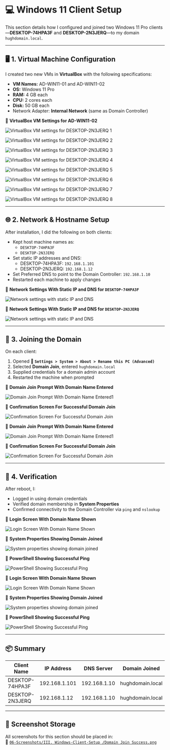 # 💻 Windows 11 Client Setup

This section details how I configured and joined two Windows 11 Pro clients—**DESKTOP-74HPA3F** and **DESKTOP-2N3JERQ**—to my domain `hughdomain.local`.

---

## 🖥️ 1. Virtual Machine Configuration

I created two new VMs in **VirtualBox** with the following specifications:

- **VM Names:** AD-WIN11-01 and AD-WIN11-02
- **OS:** Windows 11 Pro
- **RAM:** 4 GB each
- **CPU:** 2 cores each
- **Disk:** 50 GB each
- Network Adapter: **Internal Network** (same as Domain Controller)

📸 **VirtualBox VM Settings for AD-WIN11-02**

![VirtualBox VM settings for DESKTOP-2N3JERQ 1](https://github.com/user-attachments/assets/3b785c61-b39c-4bbf-8f2b-835eb31921fe)

![VirtualBox VM settings for DESKTOP-2N3JERQ 2](https://github.com/user-attachments/assets/796dd80a-70fe-4fc6-a990-0032bd4d966f)

![VirtualBox VM settings for DESKTOP-2N3JERQ 3](https://github.com/user-attachments/assets/e0dd9fb2-2906-4ffd-b09c-ed9d6ddec9fd)

![VirtualBox VM settings for DESKTOP-2N3JERQ 4](https://github.com/user-attachments/assets/2569c935-b009-4b5a-a89a-a43f24f185eb)

![VirtualBox VM settings for DESKTOP-2N3JERQ 5](https://github.com/user-attachments/assets/1dfa3395-88ea-43cd-b2b9-6244dde283f3)

![VirtualBox VM settings for DESKTOP-2N3JERQ 6](https://github.com/user-attachments/assets/096aa30b-7818-4bfd-bde1-cc75df1d117d)

![VirtualBox VM settings for DESKTOP-2N3JERQ 7](https://github.com/user-attachments/assets/c39d4368-7aab-4a02-b633-e74398ba9ce6)

![VirtualBox VM settings for DESKTOP-2N3JERQ 8](https://github.com/user-attachments/assets/409c0327-845e-4940-b192-173071cbe949)

---

## 🌐 2. Network & Hostname Setup

After installation, I did the following on both clients:

- Kept host machine names as:
  - `DESKTOP-74HPA3F`
  - `DESKTOP-2N3JERQ`
- Set static IP addresses and DNS:
  - DESKTOP-74HPA3F: `192.168.1.101`
  - DESKTOP-2N3JERQ: `192.168.1.12`
- Set Preferred DNS to point to the Domain Controller: `192.168.1.10`
- Restarted each machine to apply changes

📸 **Network Settings With Static IP and DNS for `DESKTOP-74HPA3F`**

![Network settings with static IP and DNS](https://github.com/user-attachments/assets/df273dd0-bc9b-4550-992f-8e2aab110a8c)

📸 **Network Settings With Static IP and DNS for `DESKTOP-2N3JERQ`**

![Network settings with static IP and DNS](https://github.com/user-attachments/assets/a10095ff-e4f6-4635-9459-7e0333493914)

---

## 🏢 3. Joining the Domain

On each client:

1. Opened **📂 `Settings > System > About > Rename this PC (Advanced)`**
2. Selected **Domain Join**, entered `hughdomain.local`
3. Supplied credentials for a domain admin account
4. Restarted the machine when prompted

📸 **Domain Join Prompt With Domain Name Entered**

![Domain Join Prompt With Domain Name Entered1](https://github.com/user-attachments/assets/52dfe7a0-4b2d-4716-920e-eafb4f79dca3)

📸 **Confirmation Screen For Successful Domain Join**

![Confirmation Screen For Successful Domain Join](https://github.com/user-attachments/assets/4a39927b-ba5d-4fd6-8b1a-455943c53533)

📸 **Domain Join Prompt With Domain Name Entered**

![Domain Join Prompt With Domain Name Entered1](https://github.com/user-attachments/assets/52dfe7a0-4b2d-4716-920e-eafb4f79dca3)

📸 **Confirmation Screen For Successful Domain Join**

![Confirmation Screen For Successful Domain Join](https://github.com/user-attachments/assets/3dfb83d6-5da0-4982-b765-07c5135e3f95)

---

## 🧪 4. Verification

After reboot, I:

- Logged in using domain credentials
- Verified domain membership in **System Properties**
- Confirmed connectivity to the Domain Controller via `ping` and `nslookup`

📸 **Login Screen With Domain Name Shown**

![Login Screen With Domain Name Shown](https://github.com/user-attachments/assets/60ffc840-6c1d-4db0-bed2-1af49fd3f053)

📸 **System Properties Showing Domain Joined**

![System properties showing domain joined](https://github.com/user-attachments/assets/afdbaec2-139e-44b0-a573-16005268edc4)

📸 **PowerShell Showing Successful Ping**

![PowerShell Showing Successful Ping](https://github.com/user-attachments/assets/7920886b-afa6-45ca-87ec-83f85a2364e5)

📸 **Login Screen With Domain Name Shown**

![Login Screen With Domain Name Shown](https://github.com/user-attachments/assets/9ff3b78a-7e31-4b3a-87c9-a9d30626c624)

📸 **System Properties Showing Domain Joined**

![System properties showing domain joined](https://github.com/user-attachments/assets/9d55c881-e968-40ee-ab5f-1b3c8baf73b3)

📸 **PowerShell Showing Successful Ping**

![PowerShell Showing Successful Ping](https://github.com/user-attachments/assets/786662b4-9a08-4464-9acf-d0c0973b9002)

---

## 📦 Summary

| Client Name     | IP Address    | DNS Server     | Domain Joined    |
|-----------------|---------------|----------------|------------------|
| DESKTOP-74HPA3F | 192.168.1.101 | 192.168.1.10   | hughdomain.local |
| DESKTOP-2N3JERQ | 192.168.1.12  | 192.168.1.10   | hughdomain.local |

---

## 📁 Screenshot Storage

All screenshots for this section should be placed in:  
📂 [`06-Screenshots/III. Windows-Client-Setup
/Domain Join Success.png`](https://github.com/Hugh-Kumbi/Hugh-Kumbi-Active-Directory-Lab/blob/main/06-Screenshots/III.%20Windows-Client-Setup/README.md)
